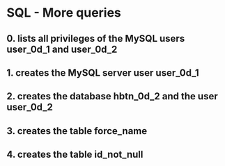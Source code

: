 # SQL - More queries

## 0. lists all privileges of the MySQL users user_0d_1 and user_0d_2
## 1. creates the MySQL server user user_0d_1
## 2. creates the database hbtn_0d_2 and the user user_0d_2
## 3. creates the table force_name
## 4. creates the table id_not_null